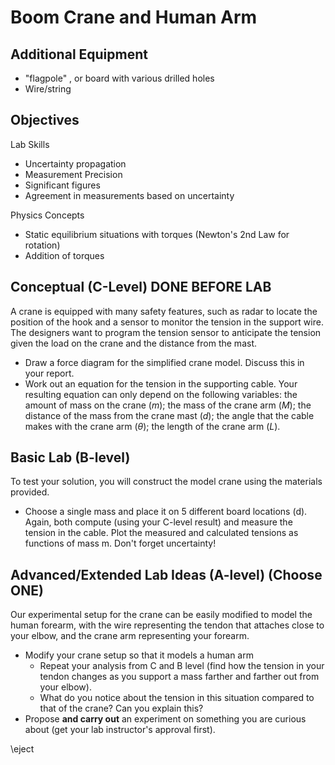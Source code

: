 # Boom Crane and Human Arm

## Additional Equipment

- "flagpole" , or board with various drilled holes
- Wire/string

## Objectives

Lab Skills

- Uncertainty propagation
- Measurement Precision
- Significant figures
- Agreement in measurements based on uncertainty

Physics Concepts

- Static equilibrium situations with torques (Newton's 2nd Law for rotation)
- Addition of torques

## Conceptual (C-Level) DONE BEFORE LAB

A crane is equipped with many safety features, such as radar to locate the position of the hook and a sensor to monitor the tension in the support wire. The designers want to program the tension sensor to anticipate the tension given the load on the crane and the distance from the mast.

- Draw a force diagram for the simplified crane model. Discuss this in your report.
- Work out an equation for the tension in the supporting cable. Your resulting equation can only depend on the following variables: the amount of mass on the crane ($m$); the mass of the crane arm ($M$); the distance of the mass from the crane mast ($d$); the angle that the cable makes with the crane arm ($\theta$); the length of the crane arm ($L$).

## Basic Lab (B-level)

To test your solution, you will construct the model crane using the materials provided.

- Choose a single mass and place it on 5 different board locations (d). Again, both compute (using your C-level result) and measure the tension in the cable. Plot the measured and calculated tensions as functions of mass m. Don't forget uncertainty!

## Advanced/Extended Lab Ideas (A-level) (Choose ONE)

Our experimental setup for the crane can be easily modified to model the human forearm, with the wire representing the tendon that attaches close to your elbow, and the crane arm representing your forearm.

- Modify your crane setup so that it models a human arm
    - Repeat your analysis from C and B level (find how the tension in your tendon changes as you support a mass farther and farther out from your elbow).
    - What do you notice about the tension in this situation compared to that of the crane? Can you explain this?
- Propose **and carry out** an experiment on something you are curious about (get your lab instructor's approval first).

\eject

